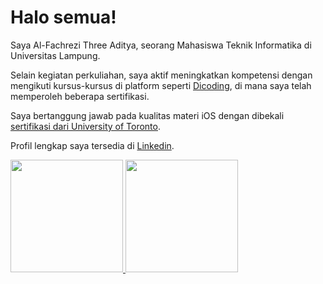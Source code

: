 # Halo semua! 

Saya Al-Fachrezi Three Aditya, seorang Mahasiswa Teknik Informatika di Universitas Lampung.<br>

Selain kegiatan perkuliahan, saya aktif meningkatkan kompetensi dengan mengikuti kursus-kursus di platform seperti [Dicoding](https://www.dicoding.com/users/al_fachrezi/academies), di mana saya telah memperoleh beberapa sertifikasi.

Saya bertanggung jawab pada kualitas materi iOS dengan dibekali [sertifikasi dari University of Toronto](link).<br>

Profil lengkap saya tersedia di [Linkedin](https://www.linkedin.com/in/al-fachrezi-three-aditya/).

<p align="left">
<a href="https://github.com/Altheeiya">
  <img height="180em" src="https://github-readme-stats-eight-theta.vercel.app/api?username=altheeiya&show_icons=true&theme=algolia&include_all_commits=true&count_private=true"/>
  <img height="180em" src="https://github-readme-stats-eight-theta.vercel.app/api/top-langs/?username=altheeiya&layout=compact&theme=algolia"/>
</a>
</p>
